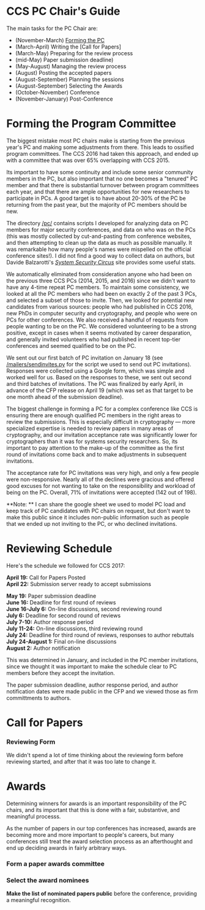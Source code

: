 # CCS PC Chair's Guide

The main tasks for the PC Chair are:

- (November-March) [Forming the PC](#forming)
- (March-April) Writing the [Call for Papers]
- (March-May) Preparing for the review process
- (mid-May) Paper submission deadline)
- (May-August) Managing the review process
- (August) Posting the accepted papers
- (August-September) Planning the sessions
- (August-September) Selecting the Awards
- (October-November) Conference
- (November-January) Post-Conference

# Forming the Program Committee

The biggest mistake most PC chairs make is starting from the previous
year's PC and making some adjustments from there. This leads to
ossified program committees.  The CCS 2016 had taken this approach,
and ended up with a committee that was over 65% overlapping with CCS
2015.

Its important to have some continuity and include some senior
community members in the PC, but also important that no one becomes a
"tenured" PC member and that there is substantial turnover between
program committees each year, and that there are ample opportunities
for new researchers to participate in PCs. A good target is to have
about 20-30% of the PC be returning from the past year, but the
majority of PC members should be new.

The directory [/pc/](/pc) contains scripts I developed for analyzing
data on PC members for major security conferences, and data on who was
on the PCs (this was mostly collected by cut-and-pasting from
conference websites, and then attempting to clean up the data as much
as possible manually. It was remarkable how many people's names were
mispelled on the official conference sites!).  I did not find a good
way to collect data on authors, but Davide Balzarotti's [_System
Security Circus_](http://s3.eurecom.fr/~balzarot/notes/top4/) site
provides some useful stats.

We automatically eliminated from consideration anyone who had been on
the previous three CCS PCs (2014, 2015, and 2016) since we didn't want
to have any 4-time repeat PC members. To maintain some consistency, we
looked at all the PC members who had been on exactly 2 of the past 3
PCs, and selected a subset of those to invite. Then, we looked for
potential new candidates from various sources: people who had
published in CCS 2016, new PhDs in computer security and cryptography,
and people who were on PCs for other conferences.  We also received a
handful of requests from people wanting to be on the PC. We considered
volunteering to be a strong positive, except in cases when it seems
motivated by career desparation, and generally invited volunteers who
had published in recent top-tier conferences and seemed qualified to
be on the PC.

We sent out our first batch of PC invitation on January 18 (see
[/mailers/sendinvites.py](/mailers/sendinvites.py) for the script we
used to send out PC invitations).  Responses were collected using a
Google form, which was simple and worked well for us.  Based on the
responses to these, we sent out second and third batches of
invitations. The PC was finalized by early April, in advance of the
CFP release on April 19 (which was set as that target to be one month
ahead of the submission deadline).

The biggest challenge in forming a PC for a complex conference like
CCS is ensuring there are enough qualified PC members in the right
areas to review the submissions. This is especially difficult in
cryptography &mdash; more specialized expertise is needed to review
papers in many areas of cryptography, and our invitation acceptance
rate was significantly lower for cryptographers than it was for
systems security researchers. So, its important to pay attention to
the make-up of the committee as the first round of invitations come
back and to make adjustments in subsequent invitations.

The acceptance rate for PC invitations was very high, and only a few
people were non-responsive. Nearly all of the declines were gracious
and offered good excuses for not wanting to take on the responsibility
and workload of being on the PC. Overall, 71% of invitations were
accepted (142 out of 198).  

**Note: ** I can share the google sheet we used to model PC load and
  keep track of PC candidates with PC chairs on request, but don't
  want to make this public since it includes non-public information
  such as people that we ended up not inviting to the PC, or who
  declined invitations.

# Reviewing Schedule

Here's the schedule we followed for CCS 2017:

**April 19:** Call for Papers Posted  
**April 22:** Submission server ready to accept submissions

**May 19:** Paper submission deadline  
**June 16:** Deadline for first round of reviews  
**June 16-July 6:** On-line discussions, second reviewing round  
**July 6:** Deadline for second round of reviews  
**July 7-10:** Author response period  
**July 11-24:** On-line discussions, third reviewing round  
**July 24:** Deadline for third round of reviews, responses to author rebuttals  
**July 24-August 1:** Final on-line discussions  
**August 2:** Author notification

This was determined in January, and included in the PC member
invitations, since we thought it was important to make the schedule
clear to PC members before they accept the invitation. 

The paper submission deadline, author response period, and author
notification dates were made public in the CFP and we viewed those as
firm committments to authors.

# Call for Papers


### Reviewing Form

We didn't spend a lot of time thinking about the reviewing form before
reviewing started, and after that it was too late to change it. 



# Awards

Determining winners for awards is an important responsibility of the
PC chairs, and its important that this is done with a fair,
substantive, and meaningful processs.  

As the number of papers in our top conferences has increased, awards
are becoming more and more important to people's careers, but many
conferences still treat the award selection process as an afterthought
and end up deciding awards in fairly arbitrary ways.



### Form a paper awards committee

### Select the award nominees 

**Make the list of nominated papers public** before the conference,
  providing a meaningful recognition.


